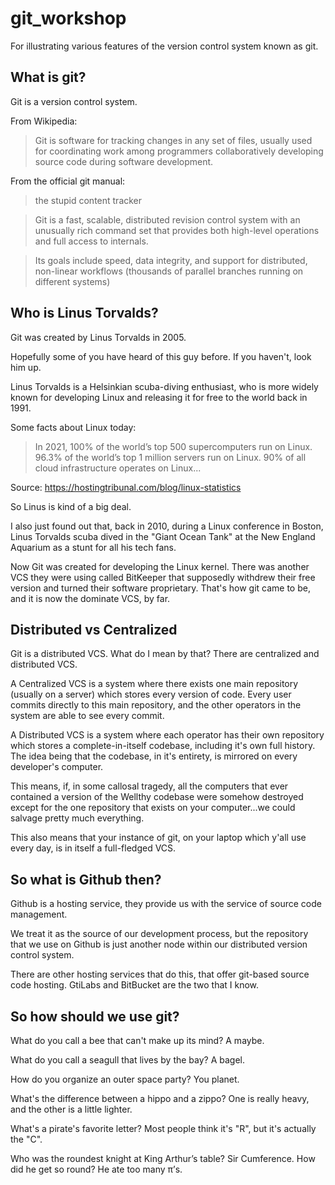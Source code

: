 # git_workshop

For illustrating various features of the version control system known as git.


## What is git?

Git is a version control system.

From Wikipedia:

> Git is software for tracking changes in any set of files, usually used for coordinating work among programmers collaboratively developing source code during software development.

From the official git manual:

> the stupid content tracker

> Git is a fast, scalable, distributed revision control system with an unusually rich command set that provides both high-level operations and full access to internals.

> Its goals include speed, data integrity, and support for distributed, non-linear workflows (thousands of parallel branches running on different systems)

## Who is Linus Torvalds?

Git was created by Linus Torvalds in 2005.

Hopefully some of you have heard of this guy before. If you haven't, look him up.

Linus Torvalds is a Helsinkian scuba-diving enthusiast, who is more widely known for developing Linux and releasing it for free to the world back in 1991.

Some facts about Linux today:

> In 2021, 100% of the world’s top 500 supercomputers run on Linux.
> 96.3% of the world’s top 1 million servers run on Linux.
> 90% of all cloud infrastructure operates on Linux...

Source: https://hostingtribunal.com/blog/linux-statistics

So Linus is kind of a big deal.

I also just found out that, back in 2010, during a Linux conference in Boston, Linus Torvalds scuba dived in the "Giant Ocean Tank" at the New England Aquarium as a stunt for all his tech fans.

Now Git was created for developing the Linux kernel. There was another VCS they were using called BitKeeper that supposedly withdrew their free version and turned their software proprietary. That's how git came to be, and it is now the dominate VCS, by far.

## Distributed vs Centralized

Git is a distributed VCS. What do I mean by that? There are centralized and distributed VCS.

A Centralized VCS is a system where there exists one main repository (usually on a server) which stores every version of code. Every user commits directly to this main repository, and the other operators in the system are able to see every commit.

A Distributed VCS is a system where each operator has their own repository which stores a complete-in-itself codebase, including it's own full history. The idea being that the codebase, in it's entirety, is mirrored on every developer's computer.

This means, if, in some callosal tragedy, all the computers that ever contained a version of the Wellthy codebase were somehow destroyed except for the one repository that exists on your computer...we could salvage pretty much everything.

This also means that your instance of git, on your laptop which y'all use every day, is in itself a full-fledged VCS.

## So what is Github then?

Github is a hosting service, they provide us with the service of source code management.

We treat it as the source of our development process, but the repository that we use on Github is just another node within our distributed version control system.

There are other hosting services that do this, that offer git-based source code hosting. GtiLabs and BitBucket are the two that I know.

## So how should we use git?





























What do you call a bee that can't make up its mind?
A maybe.

What do you call a seagull that lives by the bay?
A bagel.

How do you organize an outer space party?
You planet.

What's the difference between a hippo and a zippo?
One is really heavy, and the other is a little lighter.

What's a pirate's favorite letter?
Most people think it's "R", but it's actually the "C".

Who was the roundest knight at King Arthur’s table?
Sir Cumference.
How did he get so round?
He ate too many π’s.